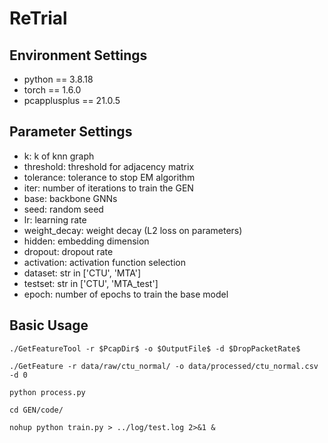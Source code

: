 # ReTrial

## Environment Settings

* python == 3.8.18
* torch == 1.6.0
* pcapplusplus == 21.0.5



## Parameter Settings

- k: k of knn graph
- threshold: threshold for adjacency matrix
- tolerance: tolerance to stop EM algorithm
- iter: number of iterations to train the GEN
- base: backbone GNNs
- seed: random seed
- lr: learning rate
- weight_decay: weight decay (L2 loss on parameters)
- hidden: embedding dimension
- dropout: dropout rate
- activation: activation function selection
- dataset: str in ['CTU', 'MTA']
- testset: str in ['CTU', 'MTA_test']
- epoch: number of epochs to train the base model



## Basic Usage

~~~
./GetFeatureTool -r $PcapDir$ -o $OutputFile$ -d $DropPacketRate$

./GetFeature -r data/raw/ctu_normal/ -o data/processed/ctu_normal.csv -d 0

python process.py

cd GEN/code/

nohup python train.py > ../log/test.log 2>&1 &
~~~
